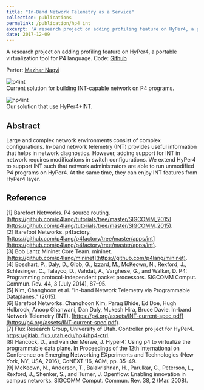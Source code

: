 ```yaml
---
title: "In-Band Network Telemetry as a Service"
collection: publications
permalink: /publication/hp4_int
excerpt: 'A research project on adding profiling feature on HyPer4, a portable virtualization tool for P4 language.'
date: 2017-12-09
---
```

A research project on adding profiling feature on HyPer4, a portable virtualization tool for P4 language. Code: [Github](https://github.com/cwkenwaysun/hp4_INT)

Parter: [Mazhar Naqvi](https://github.com/mazhar-naqvi)

![p4int](https://chien-wei.github.io/files/hp4_int/p4int.png)  
Current solution for building INT-capable network on P4 programs.  

![hp4int](https://chien-wei.github.io/files/hp4_int/hp4int.png)  
Our solution that use HyPer4+INT.


## Abstract
Large and complex network environments consist of complex configurations. In-band network telemetry (INT) provides useful information that helps in network diagnostics. However, adding support for INT in network requires modifications in switch configurations. We extend HyPer4 to support INT such that network administrators are able to run unmodified P4 programs on HyPer4. At the same time, they can enjoy INT features from HyPer4 layer.

## Reference
[1] Barefoot Networks. P4 source routing. [https://github.com/p4lang/tutorials/tree/master/SIGCOMM_2015](https://github.com/p4lang/tutorials/tree/master/SIGCOMM_2015).  
[2] Barefoot Networks. p4factory. [https://github.com/p4lang/p4factory/tree/master/apps/int](https://github.com/p4lang/p4factory/tree/master/apps/int).  
[3] Bob Lantz Mininet Core Team. mininet. [https://github.com/p4lang/mininet](https://github.com/p4lang/mininet).  
[4] Bosshart, P., Daly, D., Gibb, G., Izzard, M., McKeown, N., Rexford, J., Schlesinger, C., Talayco, D., Vahdat, A., Varghese, G., and Walker, D. P4: Programming protocol-independent packet processors. SIGCOMM Comput. Commun. Rev. 44, 3 (July 2014), 87–95.  
[5] Kim, Changhoon et al. “In-band Network Telemetry via Programmable Dataplanes.” (2015).  
[6] Barefoot Networks. Changhoon Kim, Parag Bhide, Ed Doe, Hugh Holbrook, Anoop Ghanwani, Dan Daly, Mukesh Hira, Bruce Davie. In-band Network Telemetry (INT). [https://p4.org/assets/INT-current-spec.pdf](https://p4.org/assets/INT-current-spec.pdf).  
[7] Flux Research Group, University of Utah. Controller pro ject for HyPer4. [https://gitlab. flux.utah.edu/hp4/hp4-ctrl](https://gitlab.flux.utah.edu/hp4/hp4-ctrl).  
[8] Hancock, D., and van der Merwe, J. Hyper4: Using p4 to virtualize the programmable data plane. In Proceedings of the 12th International on Conference on Emerging Networking EXperiments and Technologies (New York, NY, USA, 2016), CoNEXT ’16, ACM, pp. 35–49.  
[9] McKeown, N., Anderson, T., Balakrishnan, H., Parulkar, G., Peterson, L., Rexford, J., Shenker, S., and Turner, J. Openflow: Enabling innovation in campus networks. SIGCOMM Comput. Commun. Rev. 38, 2 (Mar. 2008).  
